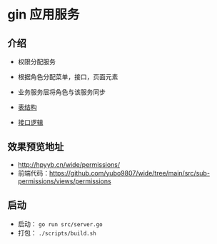 # gin 应用服务

## 介绍

- 权限分配服务
- 根据角色分配菜单，接口，页面元素
- 业务服务层将角色与该服务同步

- [表结构](./db/permissions.sql)
- [接口逻辑](./docs/接口逻辑.md)

## 效果预览地址

- http://hpyyb.cn/wide/permissions/
- 前端代码：https://github.com/yubo9807/wide/tree/main/src/sub-permissions/views/permissions

## 启动

- 启动： `go run src/server.go`
- 打包： `./scripts/build.sh`
